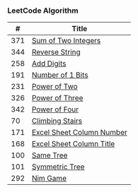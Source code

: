 ### LeetCode Algorithm

| # | Title |
|---| ----- |
|371|[Sum of Two Integers](./sum-of-two-integers.cpp)
|344|[Reverse String](./reverse-string.cpp)
|258|[Add Digits](./add-digits.cpp)
|191|[Number of 1 Bits](./number-of-1-bits.cpp)
|231|[Power of Two](./power-of-two.cpp)
|326|[Power of Three](./power-of-three.cpp)
|342|[Power of Four](./power-of-four.cpp)
|70|[Climbing Stairs](./climbing-stairs.cpp)
|171|[Excel Sheet Column Number](./excel-sheet-column-number.cpp)
|168|[Excel Sheet Column Title](./excel-sheet-column-title.cpp)
|100|[Same Tree](./same-tree.cpp)
|101|[Symmetric Tree](./symmetric-tree.cpp)
|292|[Nim Game](./nim-game.cpp) 
